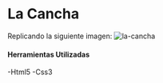 # La Cancha
Replicando la siguiente imagen:
![la-cancha](https://fotos.subefotos.com/c8aebc7059f194f164e0c9c3f63421e6o.png)

#### Herramientas Utilizadas
-Html5
-Css3
